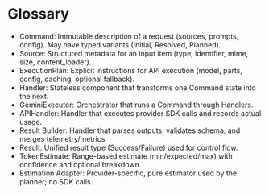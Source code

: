 # Glossary

- Command: Immutable description of a request (sources, prompts, config). May have typed variants (Initial, Resolved, Planned).
- Source: Structured metadata for an input item (type, identifier, mime, size, content_loader).
- ExecutionPlan: Explicit instructions for API execution (model, parts, config, caching, optional fallback).
- Handler: Stateless component that transforms one Command state into the next.
- GeminiExecutor: Orchestrator that runs a Command through Handlers.
- APIHandler: Handler that executes provider SDK calls and records actual usage.
- Result Builder: Handler that parses outputs, validates schema, and merges telemetry/metrics.
- Result: Unified result type (Success/Failure) used for control flow.
- TokenEstimate: Range-based estimate (min/expected/max) with confidence and optional breakdown.
- Estimation Adapter: Provider-specific, pure estimator used by the planner; no SDK calls.
